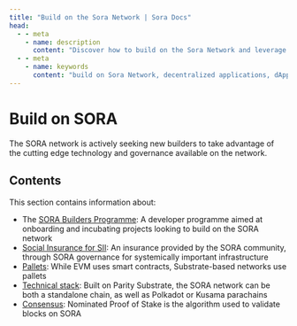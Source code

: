 ```yaml
---
title: "Build on the Sora Network | Sora Docs"
head:
  - - meta
    - name: description
      content: "Discover how to build on the Sora Network and leverage its infrastructure to develop decentralized applications (dApps). Learn about the tools, resources, and documentation available to developers, and explore the opportunities for innovation and collaboration within the Sora ecosystem."
  - - meta
    - name: keywords
      content: "build on Sora Network, decentralized applications, dApps, infrastructure, developers, tools, resources, documentation, Sora ecosystem"
---
```


# Build on SORA

The SORA network is actively seeking new builders to take advantage of the cutting edge technology and governance available on the network.

## Contents

This section contains information about:

- The [SORA Builders Programme](/sora-builders.md): A developer programme aimed at onboarding and incubating projects looking to build on the SORA network
- [Social Insurance for SII](/social-insurance.md): An insurance provided by the SORA community, through SORA governance for systemically important infrastructure
- [Pallets](/pallets.md): While EVM uses smart contracts, Substrate-based networks use pallets
- [Technical stack](/technical-stack.md): Built on Parity Substrate, the SORA network can be both a standalone chain, as well as Polkadot or Kusama parachains
- [Consensus](/consensus.md): Nominated Proof of Stake is the algorithm used to validate blocks on SORA
